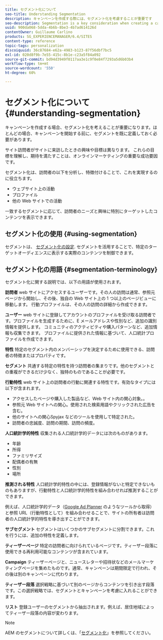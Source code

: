 ```yaml
---
title: セグメント化について
seo-title: Understanding Segmentation
description: キャンペーンを作成する際には、セグメント化を考慮することが重要です
seo-description: Segmentation is a key consideration when creating a campaign
uuid: 900da068-5dda-4b6b-8be3-4b7ad614126d
contentOwner: Guillaume Carlino
products: SG_EXPERIENCEMANAGER/6.4/SITES
content-type: reference
topic-tags: personalization
discoiquuid: 36c87684-e62a-4983-b123-87f56dbf7bc5
exl-id: 020d8f9b-7e55-415c-8b1e-c23a5f84a092
source-git-commit: bd94d3949f0117aa3e1c9f0e84f7293a5d6b03b4
workflow-type: tm+mt
source-wordcount: '550'
ht-degree: 60%

---
```


# セグメント化について {#understanding-segmentation}

キャンペーンを作成する場合、セグメント化を考えることが重要になります。ほとんどの場合、キャンペーンを開始する前に、セグメントを既に定義しておく必要があります。

サイト訪問者がサイトに来訪したときの興味や目標は異なります。 これらの目標を理解し、期待を満たすことは、オンラインマーケティングの重要な成功要因です。

セグメント化は、訪問者の以下を分析し、特徴付けることで、これを実現するのに役立ちます。

* ウェブサイト上の活動
* プロファイル
* 他の Web サイトでの活動

一致するセグメントに応じて、訪問者のニーズと興味に特別にターゲットしたコンテンツを表示できます。

## セグメント化の使用 {#using-segmentation}

セグメントは、 [セグメント化の設定](/help/sites-administering/campaign-segmentation.md). セグメントを活用することで、特定のターゲットオーディエンスに表示する実際のコンテンツを制御できます。

## セグメント化の用語 {#segmentation-terminology}

セグメント化に関する説明では、以下の用語が使用されます。

**訪問者** web サイトにアクセスするユーザーです。その人の訪問は通常、参照元ページから開始し、その後、独自の Web サイト上の 1 つ以上のページビューに移動します。 行動プロファイルは、その人の訪問の詳細から作成できます。

**ユーザー** web サイトに登録してアカウントのプロファイルを受け取る訪問者です。プロファイルを生成するために、E メールアドレスや性別など、追加の識別情報を提供します。 コミュニティのアクティビティや購入パターンなど、追加情報も収集できます。 プロファイルに提供された情報に基づいて、人口統計プロファイルを作成できます。

**特性** 特定のセグメント内のメンバーシップを決定するために使用できる、訪問者の特徴またはプロパティです。

**セグメント** 共通する特定の特性を持つ訪問者の集まりです。他のセグメントとの重複ができるだけ少なく、独特のものであることが必要です。

**行動特性** web サイト上の訪問者の行動に関連する特性です。有効なタイプには以下が含まれます。

* アクセスしたページや購入した製品など、Web サイト内の関心対象。。
* 参照元 Web サイトへの関心。使用された検索用語やクリックされた広告を含む。
* 他のサイトへの関心Spyjax などのツールを使用して特定された。
* 訪問者の忠誠度、訪問の期間、訪問の頻度。

**人口統計学的特性** 収集される人口統計学的データには次のものがあります。

* 年齢
* 所得
* ファミリサイズ
* 配偶者の有無
* 性別
* 場所

**推測される特性** 人口統計学的特性の中には、登録情報がないと特定できないものもありますが、行動特性と人口統計学的特性を組み合わせれば推測することができます。

例えば、人口統計学的データ（[Google Ad Planner](https://www.google.com/adplanner/) のようなツールから取得）と参照 URL（行動特性として）を組み合わせることで、サイトの所有者は訪問者の人口統計学的特性を導き出すことができます。

**サブセグメント** セグメントはいくつかのサブセグメントに分割できます。これを行うには、追加の特性を定義します。

**ティーザーページ** 特定の訪問者に向けられているページです。ティーザー段落に使用できる再利用可能なコンテンツが含まれています。

**Campaign** ティーザーページと、ニュースレターや招待状などのメールマーケティングページを集めたものです。通常、キャンペーンは期間限定で行われ、その後は別のキャンペーンに代わります。

**ティーザー段落** 選択戦略に基づいて別のページからコンテンツを引き出す段落です。この選択戦略では、セグメントとキャンペーンを考慮に入れることができます。

**リスト** 登録ユーザーのセグメントから抽出されます。例えば、居住地域によってティーザー段落の内容が変わります。

>[!NOTE]
>
>AEM のセグメントについて詳しくは、「[セグメント化](/help/sites-administering/campaign-segmentation.md)」を参照してください。
